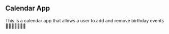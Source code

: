 ## Calendar App

This is a calendar app that allows a user to add and remove birthday events 🎂🍰🎁🎈🎊🎉🤪
